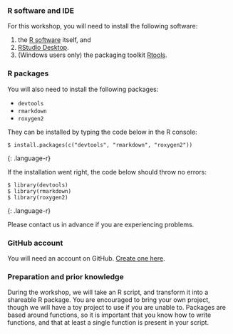 ### R software and IDE

For this workshop, you will need to install the following software:

1. the [R software](https://cran.r-project.org/mirrors.html) itself, and
2. [RStudio Desktop](https://www.rstudio.com/products/rstudio/download/#download).
3. (Windows users only) the packaging toolkit [Rtools](https://cran.r-project.org/bin/windows/Rtools/).

### R packages

You will also need to install the following packages:

- `devtools`
- `rmarkdown`
- `roxygen2`

They can be installed by typing the code below in the R console:

~~~
$ install.packages(c("devtools", "rmarkdown", "roxygen2"))
~~~
{: .language-r}

If the installation went right, the code below should throw no errors:

~~~
$ library(devtools)
$ library(rmarkdown)
$ library(roxygen2)
~~~
{: .language-r}

Please contact us in advance if you are experiencing problems.

### GitHub account

You will need an account on GitHub. [Create one here](https://github.com/signup).

### Preparation and prior knowledge

During the workshop, we will take an R script, and transform it into a
shareable R package. You are encouraged to bring your own project, though we
will have a toy project to use if you are unable to. Packages are based around
functions, so it is important that you know how to write functions, and that at
least a single function is present in your script.

